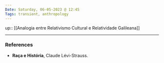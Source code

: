 ```yaml
---
Date: Saturday, 06-05-2023 @ 12:45
Tags: transient, anthropology
---
```

up:: [[Analogia entre Relativismo Cultural e Relatividade Galileana]]



---
### References
- **Raça e História**, Claude Lévi-Strauss.
